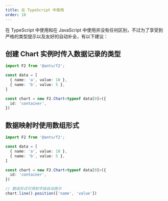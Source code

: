 ```yaml
---
title: 在 TypeScript 中使用
order: 10
---
```


在 TypeScript 中使用和在 JavaScript 中使用并没有任何区别，不过为了享受到严格的类型提示以及友好的自动补全，有以下建议：

## 创建 Chart 实例时传入数据记录的类型

```typescript
import F2 from '@antv/f2';

const data = [
  { name: 'a', value: 10 },
  { name: 'b', value: 5 },
]

const chart = new F2.Chart<typeof data[0]>({
  id: 'container',
})
```

## 数据映射时使用数组形式

```typescript
import F2 from '@antv/f2';

const data = [
  { name: 'a', value: 10 },
  { name: 'b', value: 5 },
]

const chart = new F2.Chart<typeof data[0]>({
  id: 'container',
})

// 数组形式可得到字段自动提示
chart.line().position(['name', 'value'])
```

